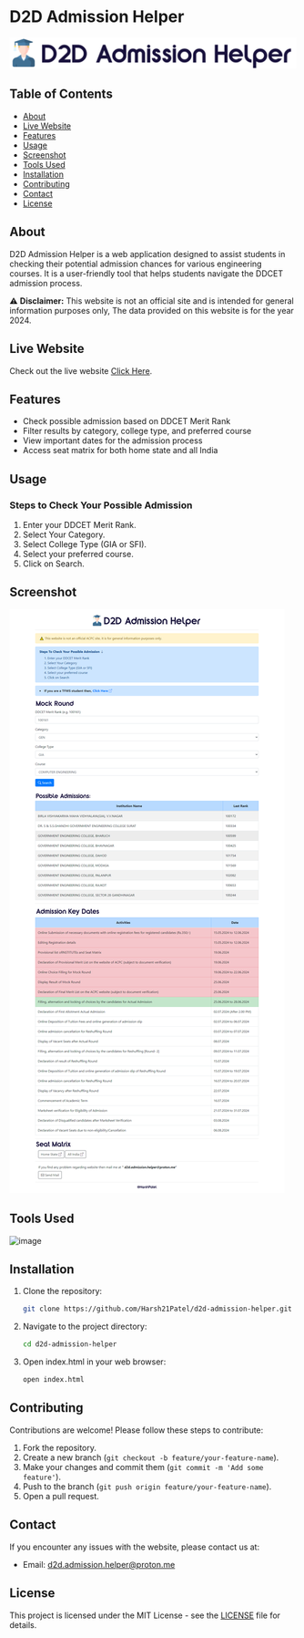 # D2D Admission Helper

![Engineering Admission Helper](https://raw.githubusercontent.com/Harsh21Patel/D2D-Admission-Helper/9d34ac90c2864dda251a7e573ca9e18bff0ef8f3/img/Logo.svg)

## Table of Contents

- [About](#about)
- [Live Website](#live-website)
- [Features](#features)
- [Usage](#usage)
- [Screenshot](#screenshot)
- [Tools Used](#tools-used)
- [Installation](#installation)
- [Contributing](#contributing)
- [Contact](#contact)
- [License](#license)

## About

D2D Admission Helper is a web application designed to assist students in checking their potential admission chances for various engineering courses. It is a user-friendly tool that helps students navigate the DDCET admission process.

⚠️ **Disclaimer:** This website is not an official site and is intended for general information purposes only, The data provided on this website is for the year 2024.

## Live Website

Check out the live website [Click Here](https://d2d-admission-helper.netlify.app/).

## Features

- Check possible admission based on DDCET Merit Rank
- Filter results by category, college type, and preferred course
- View important dates for the admission process
- Access seat matrix for both home state and all India

## Usage

### Steps to Check Your Possible Admission

1. Enter your DDCET Merit Rank.
2. Select Your Category.
3. Select College Type (GIA or SFI).
4. Select your preferred course.
5. Click on Search.

## Screenshot

![image](https://raw.githubusercontent.com/Harsh21Patel/D2D-Admission-Helper/main/img/Screenshot.png)

## Tools Used

![image](https://github.com/Harsh21Patel/Password-Strength-Checker/assets/103490245/03d6dd13-d495-49b2-b5c7-774c7f7b6563)

## Installation

1. Clone the repository:

   ```bash
   git clone https://github.com/Harsh21Patel/d2d-admission-helper.git

2. Navigate to the project directory:
   ```bash
   cd d2d-admission-helper

3. Open index.html in your web browser:
   ```bash
   open index.html

## Contributing

Contributions are welcome! Please follow these steps to contribute:

1. Fork the repository.
2. Create a new branch (`git checkout -b feature/your-feature-name`).
3. Make your changes and commit them (`git commit -m 'Add some feature'`).
4. Push to the branch (`git push origin feature/your-feature-name`).
5. Open a pull request.

## Contact

If you encounter any issues with the website, please contact us at:

- Email: [d2d.admission.helper@proton.me](mailto:d2d.admission.helper@proton.me)

## License

This project is licensed under the MIT License - see the [LICENSE](LICENSE) file for details.
